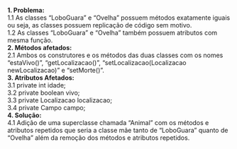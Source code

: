 **1. Problema:**   
1.1 As classes “LoboGuara” e “Ovelha” possuem métodos exatamente iguais ou seja, as classes possuem replicação de código sem motivo.  
1.2 As classes “LoboGuara” e “Ovelha” também possuem atributos com mesma função.  
**2. Métodos afetados:**  
2.1 Ambos os construtores e os métodos das duas classes com os nomes “estaVivo()”, “getLocalizacao()”, “setLocalizacao(Localizacao newLocalizacao)” e “setMorte()”.  
**3. Atributos Afetados:**  
3.1 private int idade;  
3.2 private boolean vivo;  
3.3 private Localizacao localizacao;  
3.4 private Campo campo;  
**4. Solução:**  
4.1 Adição de uma superclasse chamada “Animal” com os métodos e atributos repetidos que seria a classe mãe tanto de “LoboGuara” quanto de “Ovelha” além da remoção dos métodos e atributos repetidos.